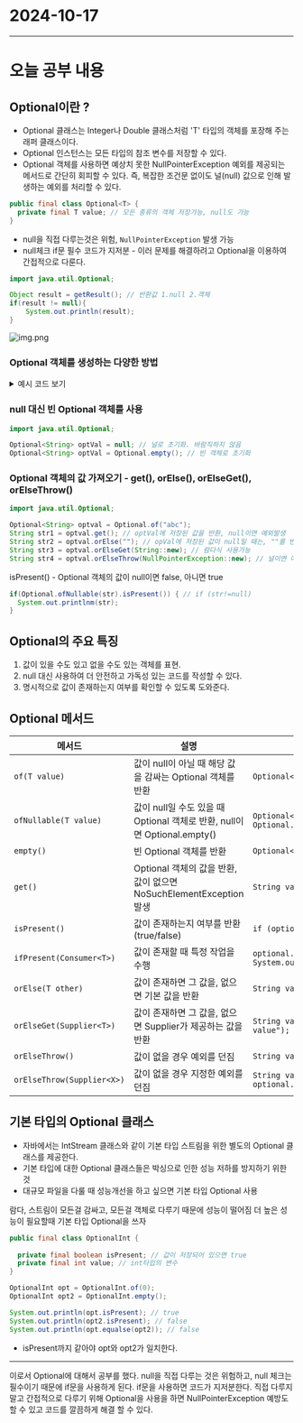 # 2024-10-17
---

# 오늘 공부 내용

## Optional이란 ?
- Optional<T> 클래스는 Integer나 Double 클래스처럼 'T' 타입의 객체를 포장해 주는 래퍼 클래스이다.
- Optional 인스턴스는 모든 타입의 참조 변수를 저장할 수 있다.
- Optional 객체를 사용하면 예상치 못한 NullPointerException 예외를 제공되는 메서드로 간단히 회피할 수 있다.
즉, 복잡한 조건문 없이도 널(null) 값으로 인해 발생하는 예외를 처리할 수 있다.

```java
public final class Optional<T> {
  private final T value; // 모든 종류의 객체 저장가능, null도 가능
}
```
- null을 직접 다루는것은 위험, `NullPointerException` 발생 가능
- null체크 if문 필수 코드가 지저분 - 이러 문제를 해결하려고 Optional을 이용하여 간접적으로 다룬다.

```java
import java.util.Optional;

Object result = getResult(); // 반환값 1.null 2.객체
if(result != null){
    System.out.println(result);
}
```
![img.png](img.png)

### Optional<T> 객체를 생성하는 다양한 방법
<details>
  <summary>예시 코드 보기</summary>

```java
String str = "abc";
Optional<String> optVal = Optional.of(str);
Optional<String> optVal = Optional.of("abc");
Optional<String> optVal = Optional.of(null); // NullPointerException 발생
Optional<String> optVal = Optional.ofNullable(null); // ok
```
</details>

### null 대신 빈 Optional<T> 객체를 사용

```java
import java.util.Optional;

Optional<String> optVal = null; // 널로 초기화. 바람직하지 않음
Optional<String> optVal = Optional.empty(); // 빈 객체로 초기화
```

### Optional 객체의 값 가져오기 - get(), orElse(), orElseGet(), orElseThrow()

```java
import java.util.Optional;

Optional<String> optval = Optional.of("abc");
String str1 = optval.get(); // optVal에 저장된 값을 반환, null이면 예외발생
String str2 = optval.orElse(""); // opVal에 저장된 값이 null일 때는, ""를 반환
String str3 = optval.orElseGet(String::new); // 람다식 사용가능 
String str4 = optval.orElseThrow(NullPointerException::new); // 널이면 예외발생
```

isPresent() - Optional 객체의 값이 null이면 false, 아니면 true
```java
if(Optional.ofNullable(str).isPresent()) { // if (str!=null)
  System.out.printlnm(str);  
}
```

## Optional의 주요 특징
1. 값이 있을 수도 있고 없을 수도 있는 객체를 표현. 
2. null 대신 사용하여 더 안전하고 가독성 있는 코드를 작성할 수 있다.
3. 명시적으로 값이 존재하는지 여부를 확인할 수 있도록 도와준다.


## Optional 메서드
| 메서드                   | 설명                                                                 | 사용 예시                                                         |
|--------------------------|----------------------------------------------------------------------|-------------------------------------------------------------------|
| `of(T value)`             | 값이 null이 아닐 때 해당 값을 감싸는 Optional 객체를 반환             | `Optional<String> optional = Optional.of("Hello");`               |
| `ofNullable(T value)`      | 값이 null일 수도 있을 때 Optional 객체로 반환, null이면 Optional.empty() | `Optional<String> optional = Optional.ofNullable(null);`          |
| `empty()`                 | 빈 Optional 객체를 반환                                               | `Optional<String> optional = Optional.empty();`                   |
| `get()`                   | Optional 객체의 값을 반환, 값이 없으면 NoSuchElementException 발생       | `String value = optional.get();`                                  |
| `isPresent()`             | 값이 존재하는지 여부를 반환 (true/false)                                | `if (optional.isPresent()) { ... }`                               |
| `ifPresent(Consumer<T>)`  | 값이 존재할 때 특정 작업을 수행                                          | `optional.ifPresent(value -> System.out.println(value));`          |
| `orElse(T other)`         | 값이 존재하면 그 값을, 없으면 기본 값을 반환                              | `String value = optional.orElse("default");`                      |
| `orElseGet(Supplier<T>)`  | 값이 존재하면 그 값을, 없으면 Supplier가 제공하는 값을 반환              | `String value = optional.orElseGet(() -> "default value");`       |
| `orElseThrow()`           | 값이 없을 경우 예외를 던짐                                              | `String value = optional.orElseThrow();`                          |
| `orElseThrow(Supplier<X>)`| 값이 없을 경우 지정한 예외를 던짐                                        | `String value = optional.orElseThrow(IllegalArgumentException::new);` |

## 기본 타입의 Optional 클래스
- 자바에서는 IntStream 클래스와 같이 기본 타입 스트림을 위한 별도의 Optional 클래스를 제공한다.
- 기본 타입에 대한 Optional 클래스들은 박싱으로 인한 성능 저하를 방지하기 위한 것
- 대규모 파일을 다룰 때 성능개선을 하고 싶으면 기본 타입 Optional 사용


람다, 스트림이 모든걸 감싸고, 모든걸 객체로 다루기 때문에 성능이 떨어짐
더 높은 성능이 필요할때 기본 타입 Optional을 쓰자
```java
public final class OptionalInt {
  
  private final boolean isPresent; // 값이 저장되어 있으면 true
  private final int value; // int타입의 변수 
}
```

```java
OptionalInt opt = OptionalInt.of(0);
OptionalInt opt2 = OptionalInt.empty();

System.out.println(opt.isPresent); // true
System.out.println(opt2.isPresent); // false
System.out.println(opt.equalse(opt2)); // false
```
- isPresent까지 같아야 opt와 opt2가 일치한다.

---
이로서 Optional에 대해서 공부를 했다.
null을 직접 다루는 것은 위험하고, null 체크는 필수이기 때문에
if문을 사용하게 된다. 
if문을 사용하면 코드가 지저분한다.
직접 다루지말고 간접적으로 다루기 위해 Optional을 사용을 하면 NullPointerException 예방도 할 수 있고 
코드를 깔끔하게 해결 할 수 있다. 


